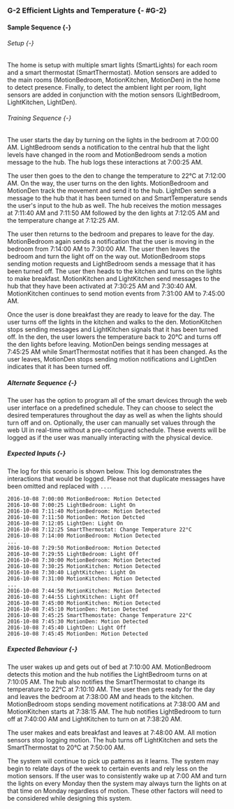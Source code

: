 ### G-2 Efficient Lights and Temperature {- #G-2}

#### Sample Sequence {-}

###### Setup {-}

The home is setup with multiple smart lights (SmartLights) for each room and a smart thermostat
(SmartThermostat). Motion sensors are added to the main rooms (MotionBedroom, MotionKitchen,
MotionDen) in the home to detect presence. Finally, to detect the ambient light per room, light
sensors are added in conjunction with the motion sensors (LightBedroom, LightKitchen, LightDen).

###### Training Sequence {-}

The user starts the day by turning on the lights in the bedroom at 7:00:00 AM. LightBedroom sends
a notification to the central hub that the light levels have changed in the room and MotionBedroom
sends a motion message to the hub. The hub logs these interactions at 7:00:25 AM.

The user then goes to the den to change the temperature to 22°C at 7:12:00 AM. On the way, the
user turns on the den lights. MotionBedroom and MotionDen track the movement and send it to the
hub. LightDen sends a message to the hub that it has been turned on and SmartTemperature sends
the user's input to the hub as well. The hub receives the motion messages at 7:11:40 AM and
7:11:50 AM followed by the den lights at 7:12:05 AM and the temperature change at 7:12:25 AM.

The user then returns to the bedroom and prepares to leave for the day. MotionBedroom again
sends a notification that the user is moving in the bedroom from 7:14:00 AM to 7:30:00 AM.
The user then leaves the bedroom and turn the light off on the way out. MotionBedroom stops
sending motion requests and LightBedroom sends a message that it has been turned off.
The user then heads to the kitchen and turns on the lights to make breakfast. MotionKitchen
and LightKitchen send messages to the hub that they have been activated at 7:30:25 AM and
7:30:40 AM. MotionKitchen continues to send motion events from 7:31:00 AM to 7:45:00 AM.

Once the user is done breakfast they are ready to leave for the day. The user turns off the
lights in the kitchen and walks to the den. MotionKitchen stops sending messages and
LightKitchen signals that it has been turned off. In the den, the user lowers the temperature
back to 20°C and turns off the den lights before leaving. MotionDen beings sending messages
at 7:45:25 AM while SmartThermostat notifies that it has been changed. As the user leaves,
MotionDen stops sending motion notifications and LightDen indicates that it has been turned off.

##### Alternate Sequence {-}

The user has the option to program all of the smart devices through the web user interface on
a predefined schedule. They can choose to select the desired temperatures throughout the day
as well as when the lights should turn off and on. Optionally, the user can manually set values
through the web UI in real-time without a pre-configured schedule. These events will be logged
as if the user was manually interacting with the physical device.

##### Expected Inputs {-}

The log for this scenario is shown below. This log demonstrates the interactions that would
be logged. Please not that duplicate messages have been omitted and replaced with `...`.

```
2016-10-08 7:00:00 MotionBedroom: Motion Detected
2016-10-08 7:00:25 LightBedroom: Light On
2016-10-08 7:11:40 MotionBedroom: Motion Detected
2016-10-08 7:11:50 MotionDen: Motion Detcted
2016-10-08 7:12:05 LightDen: Light On
2016-10-08 7:12:25 SmartThermostat: Change Temperature 22°C
2016-10-08 7:14:00 MotionBedroom: Motion Detected
...
2016-10-08 7:29:50 MotionBedroom: Motion Detected
2016-10-08 7:29:55 LightBedroom: Light Off
2016-10-08 7:30:00 MotionBedroom: Motion Detected
2016-10-08 7:30:25 MotionKitchen: Motion Detected
2016-10-08 7:30:40 LightKitchen: Light On
2016-10-08 7:31:00 MotionKitchen: Motion Detected
...
2016-10-08 7:44:50 MotionKitchen: Motion Detected
2016-10-08 7:44:55 LightKitchen: Light Off
2016-10-08 7:45:00 MotionKitchen: Motion Detected
2016-10-08 7:45:10 MotionDen: Motion Detected
2016-10-08 7:45:25 SmartThemostate: Change Temperature 22°C
2016-10-08 7:45:30 MotionDen: Motion Detected
2016-10-08 7:45:40 LightDen: Light Off
2016-10-08 7:45:45 MotionDen: Motion Detected
```


##### Expected Behaviour {-}

The user wakes up and gets out of bed at 7:10:00 AM. MotionBedroom detects this motion and the
hub notifies the LightBedroom turns on at 7:10:05 AM. The hub also notifies the SmartThermostat
to change its temperature to 22°C at 7:10:10 AM. The user then gets ready for the day and
leaves the bedroom at 7:38:00 AM and heads to the kitchen. MotionBedroom stops sending
movement notifications at 7:38:00 AM and MotionKitchen starts at 7:38:15 AM. The hub notifies
LightBedroom to turn off at 7:40:00 AM and LightKitchen to turn on at 7:38:20 AM.

The user makes and eats breakfast and leaves at 7:48:00 AM. All motion sensors stop logging
motion. The hub turns off LightKitchen and sets the SmartThermostat to 20°C at 7:50:00 AM.

The system will continue to pick up patterns as it learns. The system may begin to relate days
of the week to certain events and rely less on the motion sensors. If the user was to consistently
wake up at 7:00 AM and turn the lights on every Monday then the system may always turn the lights
on at that time on Monday regardless of motion. These other factors will need to be considered
while designing this system.


